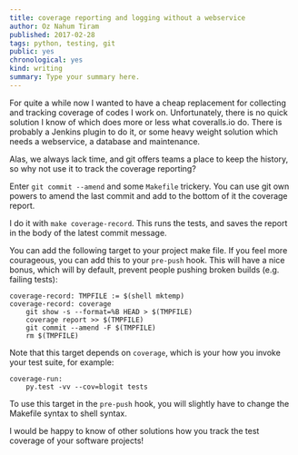 ```yaml
---
title: coverage reporting and logging without a webservice
author: Oz Nahum Tiram
published: 2017-02-28
tags: python, testing, git
public: yes
chronological: yes
kind: writing
summary: Type your summary here.
---
```


For quite a while now I wanted to have a cheap replacement for collecting
and tracking coverage of codes I work on. Unfortunately, there is no quick
solution I know of which does more or less what coveralls.io do.
There is probably a Jenkins plugin to do it, or some heavy weight solution
which needs a webservice, a database and maintenance.

Alas, we always lack time, and git offers teams a place to keep the history,
so why not use it to track the coverage reporting?

Enter `git commit --amend` and some `Makefile` trickery. You can use git own
powers to amend the last commit and add to the bottom of it the coverage report.

I do it with `make coverage-record`. This runs the tests, and saves the report
in the body of the latest commit message.

You can add the following target to your project make file. If you feel more
courageous, you can add this to your `pre-push` hook. This will have a nice
bonus, which will by default, prevent people pushing broken builds (e.g. failing
tests):

```
coverage-record: TMPFILE := $(shell mktemp)
coverage-record: coverage
	git show -s --format=%B HEAD > $(TMPFILE)
	coverage report >> $(TMPFILE)
	git commit --amend -F $(TMPFILE)
	rm $(TMPFILE)
```

Note that this target depends on `coverage`, which is your how you invoke your
test suite, for example:

```
coverage-run:
	py.test -vv --cov=blogit tests
```

To use this target in the `pre-push` hook, you will slightly have to change
the Makefile syntax to shell syntax.

I would be happy to know of other solutions how you track the test coverage
of your software projects!
